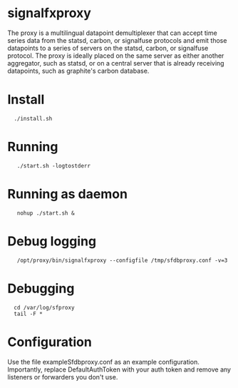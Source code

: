 signalfxproxy
=============

The proxy is a multilingual datapoint demultiplexer that can accept time series data from the statsd,
carbon, or signalfuse protocols and emit those datapoints to a series of servers on the statsd, carbon,
or signalfuse protocol.  The proxy is ideally placed on the same server as either another aggregator,
such as statsd, or on a central server that is already receiving datapoints, such as graphite's carbon
database.

Install
=======

```
  ./install.sh
 ```

Running
=======

```
   ./start.sh -logtostderr
 ```
 
Running as daemon
=================

```
   nohup ./start.sh &
 ```

Debug logging
=============

```
   /opt/proxy/bin/signalfxproxy --configfile /tmp/sfdbproxy.conf -v=3
 ```
 
Debugging
=============

```
  cd /var/log/sfproxy
  tail -F *
```

Configuration
=============

Use the file exampleSfdbproxy.conf as an example configuration.  Importantly, replace DefaultAuthToken with
your auth token and remove any listeners or forwarders you don't use.
